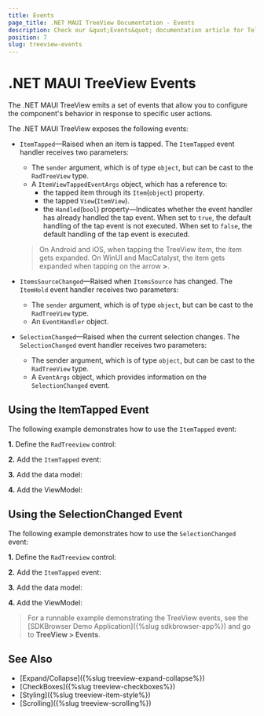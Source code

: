 ```yaml
---
title: Events
page_title: .NET MAUI TreeView Documentation - Events
description: Check our &quot;Events&quot; documentation article for Telerik TreeView for .NET MAUI control.
position: 7
slug: treeview-events
---
```


# .NET MAUI TreeView Events

The .NET MAUI TreeView emits a set of events that allow you to configure the component's behavior in response to specific user actions.

The .NET MAUI TreeView exposes the following events:

* `ItemTapped`&mdash;Raised when an item is tapped. The `ItemTapped` event handler receives two parameters:
	* The `sender` argument, which is of type `object`, but can be cast to the `RadTreeView` type.
	* A `ItemViewTappedEventArgs` object, which has a reference to:
		* the tapped item through its `Item`(`object`) property.
		* the tapped `View`(`ItemView`).
		* the `Handled`(`bool`) property&mdash;Indicates whether the event handler has already handled the tap event. When set to `true`, the default handling of the tap event is not executed. When set to `false`, the default handling of the tap event is executed.

	> On Android and iOS, when tapping the TreeView item, the item gets expanded. On WinUI and MacCatalyst, the item gets expanded when tapping on the arrow **>**. 

* `ItemsSourceChanged`&mdash;Raised when `ItemsSource` has changed. The `ItemHold` event handler receives two parameters:
	* The `sender` argument, which is of type `object`, but can be cast to the `RadTreeView` type.
	* An `EventHandler` object.
	
* `SelectionChanged`&mdash;Raised when the current selection changes. The `SelectionChanged` event handler receives two parameters:
	* The sender argument, which is of type `object`, but can be cast to the `RadTreeView` type.
	* A `EventArgs` object, which provides information on the `SelectionChanged` event.

## Using the ItemTapped Event

The following example demonstrates how to use the `ItemTapped` event:

**1.** Define the `RadTreeview` control: 

<snippet id='treeview-itemtapped'/>

**2.** Add the `ItemTapped` event: 

<snippet id='treeview-itemtapped-event'/>

**3.** Add the data model: 

<snippet id='treeview-events-data'/>

**4.** Add the ViewModel: 

<snippet id='treeview-events-viewmodel'/>

## Using the SelectionChanged Event

The following example demonstrates how to use the `SelectionChanged` event:

**1.** Define the `RadTreeview` control: 

<snippet id='treeview-selectionchanged'/>

**2.** Add the `ItemTapped` event: 

<snippet id='treeview-selectionchanged-event'/>

**3.** Add the data model: 

<snippet id='treeview-events-data'/>

**4.** Add the ViewModel: 

<snippet id='treeview-events-viewmodel'/>

> For a runnable example demonstrating the TreeView events, see the [SDKBrowser Demo Application]({%slug sdkbrowser-app%}) and go to **TreeView > Events**.

## See Also

* [Expand/Collapse]({%slug treeview-expand-collapse%})
* [CheckBoxes]({%slug treeview-checkboxes%})
* [Styling]({%slug treeview-item-style%})
* [Scrolling]({%slug treeview-scrolling%})
